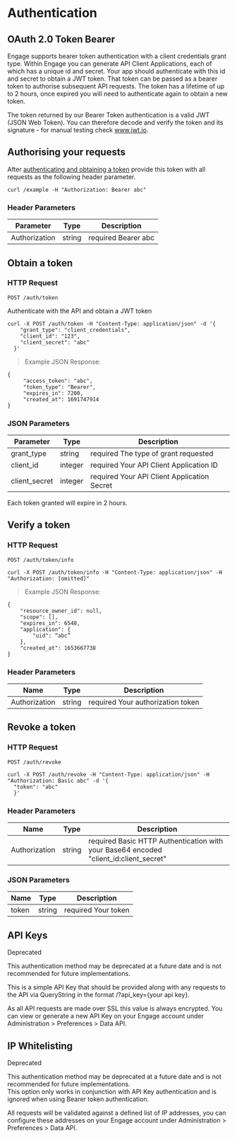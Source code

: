 # Authentication

## OAuth 2.0 Token Bearer

Engage supports bearer token authentication with a client credentials grant type.
Within Engage you can generate API Client Applications, each of which has a unique id and secret. Your app should authenticate with this id and secret to obtain a JWT token. That token can be passed as a bearer token to authorise subsequent API requests.
The token has a lifetime of up to 2 hours, once expired you will need to authenticate again to obtain a new token.

<aside class="notice">
  The token returned by our Bearer Token authentication is a valid JWT (JSON Web Token). You can therefore decode and verify the token and its signature - for manual testing check <a href="https://www.jwt.io">www.jwt.io</a>.
</aside>

## Authorising your requests

After [authenticating and obtaining a token](#obtain-a-token) provide this token with all requests as the following header parameter.

```
curl /example -H "Authorization: Bearer abc"
```

### Header Parameters

Parameter | Type | Description
--------- | ------- | -----------
Authorization | string | <span class="label label-info">required</span> Bearer abc

## Obtain a token

### HTTP Request
`POST /auth/token`

Authenticate with the API and obtain a JWT token

```
curl -X POST /auth/token -H "Content-Type: application/json" -d '{
    "grant_type": "client_credentials", 
    "client_id": "123", 
    "client_secret": "abc"
  }' 
```

> Example JSON Response:

```
{
     "access_token": "abc",
     "token_type": "Bearer",
     "expires_in": 7200,
     "created_at": 1691747914
}
```

### JSON Parameters

Parameter | Type | Description
--------- | ------- | -----------
grant_type | string | <span class="label label-info">required</span> The type of grant requested
client_id | integer | <span class="label label-info">required</span> Your API Client Application ID
client_secret | integer | <span class="label label-info">required</span> Your API Client Application Secret

<aside class="notice notice-info">
  Each token granted will expire in 2 hours.
</aside>

## Verify a token

### HTTP Request
`POST /auth/token/info`

```
curl -X POST /auth/token/info -H "Content-Type: application/json" -H "Authorization: [omitted]"
```

> Example JSON Response:

```
{
    "resource_owner_id": null,
    "scope": [],
    "expires_in": 6540,
    "application": {
        "uid": “abc”
    },
    "created_at": 1653667738
}
```

### Header Parameters

Name | Type | Description
--------- | ------- | -----------
Authorization | string | <span class="label label-info">required</span> Your authorization token

## Revoke a token

### HTTP Request
`POST /auth/revoke`

```
curl -X POST /auth/revoke -H "Content-Type: application/json" -H "Authorization: Basic abc" -d '{
  "token": "abc"
  }'
```

### Header Parameters

Name | Type | Description
--------- | ------- | -----------
Authorization | string | <span class="label label-info">required</span> Basic HTTP Authentication with your Base64 encoded "client_id:client_secret"

### JSON Parameters

Name | Type | Description
--------- | ------- | -----------
token | string | <span class="label label-info">required</span> Your token


## API Keys

<span class="label label-info">Deprecated</span>

<aside class="warning">
  This authentication method may be deprecated at a future date and is not recommended for future implementations.
</aside>

This is a simple API Key that should be provided along with any requests to the API via QueryString in the format /?api_key={your api key}.

As all API requests are made over SSL this value is always encrypted.
You can view or generate a new API Key on your Engage account under Administration > Preferences > Data API.

## IP Whitelisting

<span class="label label-info">Deprecated</span>

<aside class="warning">
  This authentication method may be deprecated at a future date and is not recommended for future implementations.
</aside>

<aside class="notice">
  This option only works in conjunction with API Key authentication and is ignored when using Bearer token authentication.
</aside>

All requests will be validated against a defined list of IP addresses, you can configure these addresses on your Engage account under Administration > Preferences > Data API.

